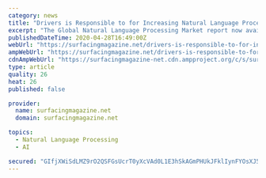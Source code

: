 ```yaml
---
category: news
title: "Drivers is Responsible to for Increasing Natural Language Processing Market Share, Forecast 2026"
excerpt: "The Global Natural Language Processing Market report now available with CMI, is a collation of valuable insights related to market size, market share, profitability margin, growth dynamics and regional proliferation of this business vertical."
publishedDateTime: 2020-04-28T16:49:00Z
webUrl: "https://surfacingmagazine.net/drivers-is-responsible-to-for-increasing-natural-language-processing-market-share-forecast-2026/"
ampWebUrl: "https://surfacingmagazine.net/drivers-is-responsible-to-for-increasing-natural-language-processing-market-share-forecast-2026/amp/"
cdnAmpWebUrl: "https://surfacingmagazine-net.cdn.ampproject.org/c/s/surfacingmagazine.net/drivers-is-responsible-to-for-increasing-natural-language-processing-market-share-forecast-2026/amp/"
type: article
quality: 26
heat: 26
published: false

provider:
  name: surfacingmagazine.net
  domain: surfacingmagazine.net

topics:
  - Natural Language Processing
  - AI

secured: "GIfjXWiSdLMZ9rO2QSFGsUcrT0yXcVAd0L1E3hSkAGmPHUkJFklIynFYOsXJ5gZ3RDntlaRdeiY6mEzWYCzyvszXxTbxLKcQ84gTk73kK1D/y3q/t/0JG5IJOoDbR8WML4f5IQ8isHuUILM8vTMYjeGFdpj7oNhyA/Vn4xcahd4a9RVwaxLDWqdz840C11EK9UZaCHNU1r1SaNWoylCTZj4UmzS1X1/xRH88bj7sn7bXzAB8mF/O3KzgFsYbJI4lmDx2kFrm9McjcrQdn8LTlp6TQ0RNsBKI426zcsEdSFGCefNHklahWqvfm+/wXlNZ;14hsgY7DazB5iTpLlWA29g=="
---
```



